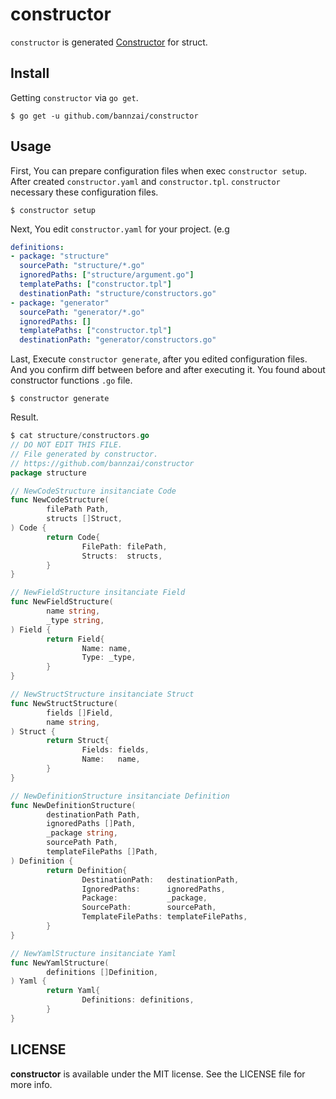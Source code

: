 # constructor
`constructor` is generated [Constructor](https://golang.org/doc/effective_go.html#composite_literals) for struct.

## Install
Getting `constructor` via `go get`.

```shell
$ go get -u github.com/bannzai/constructor
```

## Usage
First, You can prepare configuration files when exec `constructor setup`. After created `constructor.yaml` and `constructor.tpl`.
`constructor` necessary these configuration files.

```shell
$ constructor setup
```

Next, You edit `constructor.yaml` for your project.  (e.g

```yaml
definitions:
- package: "structure"
  sourcePath: "structure/*.go"
  ignoredPaths: ["structure/argument.go"]
  templatePaths: ["constructor.tpl"]
  destinationPath: "structure/constructors.go"
- package: "generator"
  sourcePath: "generator/*.go"
  ignoredPaths: []
  templatePaths: ["constructor.tpl"]
  destinationPath: "generator/constructors.go"
```

Last, Execute `constructor generate`, after you edited configuration files.   
And you confirm diff between before and after executing it. You found  about constructor functions `.go` file.

```shell
$ constructor generate
```

<detail><summary>Result.</summary>
```go
$ cat structure/constructors.go                                                                                                                                                     
// DO NOT EDIT THIS FILE.
// File generated by constructor.
// https://github.com/bannzai/constructor
package structure

// NewCodeStructure insitanciate Code
func NewCodeStructure(
        filePath Path,
        structs []Struct,
) Code {
        return Code{
                FilePath: filePath,
                Structs:  structs,
        }
}

// NewFieldStructure insitanciate Field
func NewFieldStructure(
        name string,
        _type string,
) Field {
        return Field{
                Name: name,
                Type: _type,
        }
}

// NewStructStructure insitanciate Struct
func NewStructStructure(
        fields []Field,
        name string,
) Struct {
        return Struct{
                Fields: fields,
                Name:   name,
        }
}

// NewDefinitionStructure insitanciate Definition
func NewDefinitionStructure(
        destinationPath Path,
        ignoredPaths []Path,
        _package string,
        sourcePath Path,
        templateFilePaths []Path,
) Definition {
        return Definition{
                DestinationPath:   destinationPath,
                IgnoredPaths:      ignoredPaths,
                Package:           _package,
                SourcePath:        sourcePath,
                TemplateFilePaths: templateFilePaths,
        }
}

// NewYamlStructure insitanciate Yaml
func NewYamlStructure(
        definitions []Definition,
) Yaml {
        return Yaml{
                Definitions: definitions,
        }
}
```

</detail>

## LICENSE
**constructor** is available under the MIT license. See the LICENSE file for more info.
